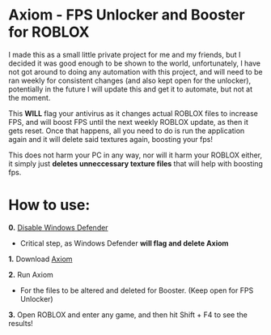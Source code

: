# Axiom - FPS Unlocker and Booster for ROBLOX

I made this as a small little private project for me and my friends, but I decided it was good enough to be shown to the world, unfortunately, I have not got around to doing any automation with this project, and will need to be ran weekly for consistent changes (and also kept open for the unlocker), potentially in the future I will update this and get it to automate, but not at the moment.




This **WILL** flag your antivirus as it changes actual ROBLOX files to increase FPS, and will boost FPS until the next weekly ROBLOX update, as then it gets reset. Once that happens, all you need to do is run the application again and it will delete said textures again, boosting your fps! 

This does not harm your PC in any way, nor will it harm your ROBLOX either, it simply just **deletes unneccessary texture files** that will help with boosting fps.




# __How to use:__

**0.** [Disable Windows Defender](https://support.microsoft.com/en-us/windows/turn-off-defender-antivirus-protection-in-windows-security-99e6004f-c54c-8509-773c-a4d776b77960)
- Critical step, as Windows Defender **will flag and delete Axiom**

**1.** Download [Axiom](https://github.com/Io-cal/Axiom/blob/main/Axiom.exe?raw=true)

**2.** Run Axiom 
   - For the files to be altered and deleted for Booster. (Keep open for FPS Unlocker)

**3.** Open ROBLOX and enter any game, and then hit Shift + F4 to see the results!
